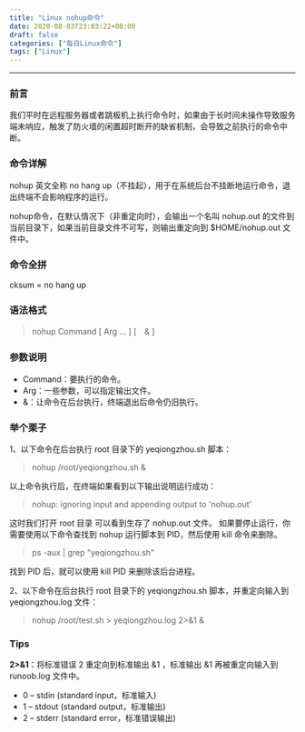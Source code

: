 ```yaml
---
title: "Linux nohup命令"
date: 2020-08-03T23:03:22+08:00
draft: false
categories: ["每日Linux命令"]
tags: ["Linux"]
---
```


---

### 前言

我们平时在远程服务器或者跳板机上执行命令时，如果由于长时间未操作导致服务端未响应，触发了防火墙的闲置超时断开的缺省机制，会导致之前执行的命令中断。

### 命令详解

nohup 英文全称 no hang up（不挂起），用于在系统后台不挂断地运行命令，退出终端不会影响程序的运行。

nohup命令，在默认情况下（非重定向时），会输出一个名叫 nohup.out 的文件到当前目录下，如果当前目录文件不可写，则输出重定向到 $HOME/nohup.out 文件中。

### 命令全拼

cksum = no hang up

### 语法格式

> nohup Command [ Arg … ] [　& ]

### 参数说明

- Command：要执行的命令。
- Arg：一些参数，可以指定输出文件。
- &：让命令在后台执行，终端退出后命令仍旧执行。

### 举个栗子

1、以下命令在后台执行 root 目录下的 yeqiongzhou.sh 脚本：

> nohup /root/yeqiongzhou.sh &

以上命令执行后，在终端如果看到以下输出说明运行成功：

> nohup: ignoring input and appending output to 'nohup.out'

这时我们打开 root 目录 可以看到生存了 nohup.out 文件。
如果要停止运行，你需要使用以下命令查找到 nohup 运行脚本到 PID，然后使用 kill 命令来删除。

> ps -aux | grep "yeqiongzhou.sh"

找到 PID 后，就可以使用 kill PID 来删除该后台进程。

2、以下命令在后台执行 root 目录下的 yeqiongzhou.sh 脚本，并重定向输入到 yeqiongzhou.log 文件：

> nohup /root/test.sh > yeqiongzhou.log 2>&1 &

### Tips

**2>&1**：将标准错误 2 重定向到标准输出 &1 ，标准输出 &1 再被重定向输入到 runoob.log 文件中。

- 0 – stdin (standard input，标准输入)
- 1 – stdout (standard output，标准输出)
- 2 – stderr (standard error，标准错误输出)
